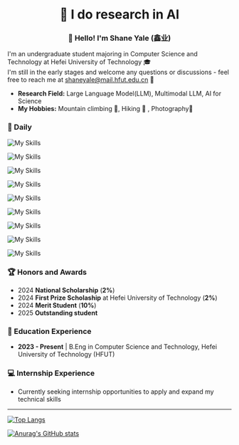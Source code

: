 <h1 align="center"> 🤖 I do research in AI</h1>
<h3 align="center">👋 Hello! I'm Shane Yale (鑫业)</h3>

I'm an undergraduate student majoring in Computer Science and Technology at Hefei University of Technology 🎓    
I'm still in the early stages and welcome any questions or discussions - feel free to reach me at shaneyale@mail.hfut.edu.cn 📧

- **Research Field:** Large Language Model(LLM), Multimodal LLM, AI for Science  
- **My Hobbies:** Mountain climbing  🧗, Hiking 🥾 , Photography📸

### 🧠 Daily

![My Skills](https://go-skill-icons.vercel.app/api/icons?i=vscode,vim,neovim)

![My Skills](https://go-skill-icons.vercel.app/api/icons?i=gcp,googlecolab,gmail,onedrive)

![My Skills](https://go-skill-icons.vercel.app/api/icons?i=apple,nvidia,ubuntu,arch,windows)

![My Skills](https://go-skill-icons.vercel.app/api/icons?i=python,jupyter,cuda,cpp,c,js)

![My Skills](https://go-skill-icons.vercel.app/api/icons?i=pytorch,anaconda,git,github,docker,bash,cmake)

![My Skills](https://go-skill-icons.vercel.app/api/icons?i=github,huggingface,youtube,x,facebook,instagram,reddit)

![My Skills](https://go-skill-icons.vercel.app/api/icons?i=gemini,chatgpt,deepseek,claude,githubcopilot,microsoftcopilot,ollama)

![My Skills](https://go-skill-icons.vercel.app/api/icons?i=latex,markdown,html,css)

![My Skills](https://go-skill-icons.vercel.app/api/icons?i=lightroomclassic,photoshop)

### 🏆 Honors and Awards
- 2024 **National Scholarship** (**2%**)
- 2024 **First Prize Scholaship** at Hefei University of Technology (**2%**)
- 2024 **Merit Student** (**10%**)
- 2025 **Outstanding student**

### 📖 Education Experience
- **2023 - Present** | B.Eng in Computer Science and Technology, Hefei University of Technology (HFUT)

### 💻 Internship Experience
- Currently seeking internship opportunities to apply and expand my technical skills

---

[![Top Langs](https://github-readme-stats.vercel.app/api/top-langs/?username=zeta186012&layout=compact&card_width=470)](https://github.com/anuraghazra/github-readme-stats)

[![Anurag's GitHub stats](https://github-readme-stats.vercel.app/api?username=zeta186012&show_icons=true)](https://github.com/anuraghazra/github-readme-stats)

